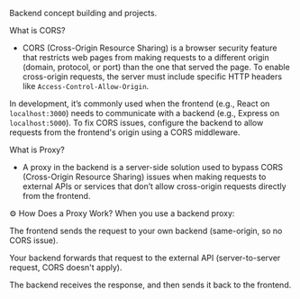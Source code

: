 Backend concept building and projects.

What is CORS?
- CORS (Cross-Origin Resource Sharing) is a browser security feature that restricts web pages from making requests to a different origin (domain, protocol, or port) than the one that served the page. To enable cross-origin requests, the server must include specific HTTP headers like `Access-Control-Allow-Origin`.

In development, it’s commonly used when the frontend (e.g., React on `localhost:3000`) needs to communicate with a backend (e.g., Express on `localhost:5000`). To fix CORS issues, configure the backend to allow requests from the frontend's origin using a CORS middleware.


What is Proxy?
- A proxy in the backend is a server-side solution used to bypass CORS (Cross-Origin Resource Sharing) issues when making requests to external APIs or services that don’t allow cross-origin requests directly from the frontend.

⚙️ How Does a Proxy Work?
When you use a backend proxy:

The frontend sends the request to your own backend (same-origin, so no CORS issue).

Your backend forwards that request to the external API (server-to-server request, CORS doesn't apply).

The backend receives the response, and then sends it back to the frontend.
